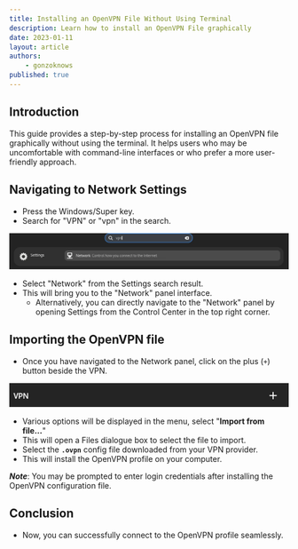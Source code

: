 ```yaml
---
title: Installing an OpenVPN File Without Using Terminal
description: Learn how to install an OpenVPN File graphically
date: 2023-01-11
layout: article
authors: 
    - gonzoknows
published: true
---
```


## Introduction

This guide provides a step-by-step process for installing an OpenVPN file graphically without using the terminal. It helps users who may be uncomfortable with command-line interfaces or who prefer a more user-friendly approach.

## Navigating to Network Settings

- Press the Windows/Super key.
- Search for "VPN" or "vpn" in the search.

![Search for vpn](/assets/uploads/install-openvpn-from-file-search.webp)

- Select "Network" from the Settings search result.
-  This will bring you to the "Network" panel interface.
	- Alternatively, you can directly navigate to the "Network" panel by opening Settings from the Control Center in the top right corner.
	
## Importing the OpenVPN file

- Once you have navigated to the Network panel, click on the plus (`+`) button beside the VPN.

![Plus Button beside VPN](/assets/uploads/install-openvpn-from-file-vpn-add.webp)

- Various options will be displayed in the menu, select "**Import from file...**"
- This will open a Files dialogue box to select the file to import.
- Select the **`.ovpn`** config file downloaded from your VPN provider.
- This will install the OpenVPN profile on your computer. 

_**Note**_: You may be prompted to enter login credentials after installing the OpenVPN configuration file.

## Conclusion

- Now, you can successfully connect to the OpenVPN profile seamlessly.